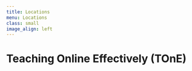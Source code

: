 ```yaml
---
title: Locations
menu: Locations
class: small
image_align: left
---
```


# Teaching Online Effectively (TOnE)